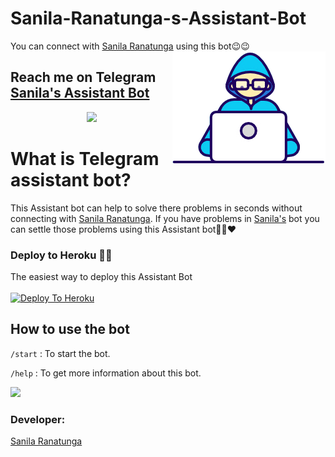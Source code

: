 # Sanila-Ranatunga-s-Assistant-Bot
You can connect with [Sanila Ranatunga](https://t.me/SanilaRanatunga) using this bot😉😉
<img align="right" src="https://github.com/RazorKenway/RazorKenway/raw/main/Developer.gif" style="max-width:50%;">


## Reach me on Telegram [Sanila's Assistant Bot](http://t.me/songdownload597_bot)
<p align="center">
  <img src="https://avatars.githubusercontent.com/u/88930336?s=400&u=5b52cfdd88321f759fc968a517bcc08b18e7a968&v=4">


# What is Telegram assistant bot?
This Assistant bot can help to solve there problems in seconds without connecting with [Sanila Ranatunga](https://t.me/SanilaRanatunga). If you have problems in [Sanila's](https://t.me/SanilaRanatunga) bot you can settle those problems using this Assistant bot🤗😋❤
  
### Deploy to Heroku 🏃‍♂

The easiest way to deploy this Assistant Bot  <br><br>
[![Deploy To Heroku](https://www.herokucdn.com/deploy/button.svg)](https://heroku.com/deploy?template=https://github.com/sanila2007/Sanila-Ranatunga-Assistant-Bot)
  
 
## How to use the bot
 
`/start` : To start the bot.

`/help` : To get more information about this bot.

<img src="https://camo.githubusercontent.com/2c8b3670d933220ae3c023fa1d568682975cce3f10799d0d3ff5ecac394b4ee8/68747470733a2f2f6d656469612e67697068792e636f6d2f6d656469612f31326f75664342304d795a31476f2f67697068792e676966" width="50px">
                                       
                                       
### Developer:
[Sanila Ranatunga](https://t.me/SanilaRanatunga)
  
